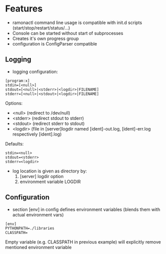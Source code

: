 Features
========

- ramonactl command line usage is compatible with init.d scripts (start/stop/restart/status/...)
- Console can be started without start of subprocesses
- Creates it's own progress group
- configuration is ConfigParser compatible


Logging
-------
- logging configuration:


```
[program:x]
stdin=[<null>]
stdout=[<null>|<stderr>|<logdir>|FILENAME]
stderr=[<null>|<stdout>|<logdir>|FILENAME]
```
Options:
  * &lt;null> (redirect to /dev/null)
  * &lt;stderr> (redirect stdout to stderr)
  * &lt;stdout> (redirect stderr to stdout)
  * &lt;logdir>  (file in [server]logdir named [ident]-out.log, [ident]-err.log respectively [ident].log)

Defaults:
```
stdin=<null>
stdout=<stderr>
stderr=<logdir>
```

- log location is given as directory by:
	1. [server] logdir option
	2. environment variable LOGDIR

Configuration
-------------
- section [env] in config defines environment variables (blends them with actual environment vars)
```
[env]
PYTHONPATH=./libraries
CLASSPATH=
```
Empty variable (e.g. CLASSPATH in previous example) will explicitly remove mentioned environment variable